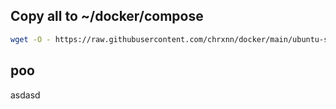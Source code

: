 ## Copy all to ~/docker/compose
```sh
wget -O - https://raw.githubusercontent.com/chrxnn/docker/main/ubuntu-setup/create-folders.sh | bash
```

## poo
asdasd
